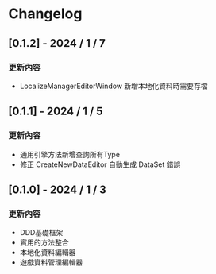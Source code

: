 # Changelog

## [0.1.2] - 2024 / 1 / 7
### 更新內容
* LocalizeManagerEditorWindow 新增本地化資料時需要存檔

## [0.1.1] - 2024 / 1 / 5
### 更新內容
* 通用引擎方法新增查詢所有Type
* 修正 CreateNewDataEditor 自動生成 DataSet 錯誤

## [0.1.0] - 2024 / 1 / 3
### 更新內容
* DDD基礎框架
* 實用的方法整合
* 本地化資料編輯器
* 遊戲資料管理編輯器